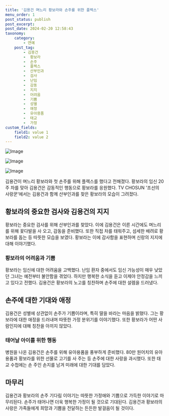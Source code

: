 ```yaml
---
title: '김용건 며느리 황보라와 손주를 위한 플렉스'
menu_order: 1
post_status: publish
post_excerpt: 
post_date: 2024-02-20 12:58:43
taxonomy:
    category:
        - 연예
    post_tag:
        - 김용건
        -  황보라
        -  손주
        -  플렉스
        -  산부인과
        -  검사
        -  난임
        -  감동
        -  지지
        -  어려움
        -  기쁨
        -  성별
        -  애정
        -  유아용품
        -  태교
        -  가정
custom_fields:
    field1: value 1
    field2: value 2
---
```


![Image](https://mimgnews.pstatic.net/image/076/2024/02/20/2024022001001291800176511_20240220085404211.jpg?type=w540)

![Image](https://ssl.pstatic.net/mimgnews/image/076/2024/02/20/2024022001001291800176512_20240220085404214.jpg?type=w540)

![Image](https://mimgnews.pstatic.net/image/076/2024/02/20/2024022001001291800176513_20240220085404225.jpg?type=w540)

김용건이 며느리 황보라와 첫 손주를 위해 플렉스를 했다고 전해졌다. 황보라의 임신 20주 차를 맞아 김용건은 감동적인 행동으로 황보라를 응원했다. TV CHOSUN '조선의 사랑꾼'에서는 김용건과 함께 산부인과를 찾은 황보라의 모습이 그려졌다. 
## 황보라의 중요한 검사와 김용건의 지지
황보라는 중요한 검사를 위해 산부인과를 찾았다. 이에 김용건은 이른 시간에도 며느리를 위해 꽃다발을 사 오고, 감동을 준비했다. 또한 직접 차를 태워주고, 섬세한 배려로 황보라를 돕는 등 따뜻한 모습을 보였다. 황보라는 이에 감사함을 표현하며 신랑의 지지에 대해 이야기했다. 
### 황보라의 어려움과 기쁨
황보라는 임신에 대한 어려움을 고백했다. 난임 환자 중에서도 임신 가능성이 매우 낮았던 그녀는 예전부터 불안함을 겪었다. 하지만 행복한 소식을 듣고 이제야 안정감을 느끼고 있다고 전했다. 김용건은 황보라의 노고를 칭찬하며 손주에 대한 설렘을 드러냈다.
## 손주에 대한 기대와 애정
김용건은 성별에 상관없이 손주가 기쁨이라며, 특히 딸을 바라는 마음을 밝혔다. 그는 황보라에 대한 애정을 드러내며 따뜻한 가정 분위기를 이야기했다. 또한 황보라가 어떤 사람인지에 대해 칭찬을 아끼지 않았다.
### 태어날 아이를 위한 행동
병원을 나온 김용건은 손주를 위해 유아용품을 풍부하게 준비했다. 80만 원어치의 유아용품과 황보라를 위한 선물로 고기를 사 주는 등 손주에 대한 사랑을 과시했다. 또한 태교 수첩에는 손 주인 손지를 남겨 미래에 대한 기대를 담았다.
## 마무리
김용건과 황보라의 손주 기다림 이야기는 따뜻한 가정애와 기쁨으로 가득한 이야기로 마무리된다. 손주가 태어나면 더욱 행복한 가정이 될 것으로 기대된다. 김용건과 황보라의 사랑은 가족들에게 희망과 기쁨을 전달하는 든든한 발걸음이 될 것이다.
